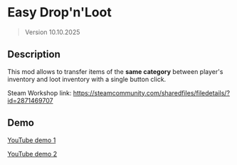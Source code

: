 # Easy Drop'n'Loot

> Version 10.10.2025

## Description

This mod allows to transfer items of the **same category** between player's inventory and loot inventory with a single button click.

Steam Workshop link: https://steamcommunity.com/sharedfiles/filedetails/?id=2871469707

## Demo

[YouTube demo 1](https://www.youtube.com/watch?v=xh9PNlCqXak&ab_channel=AlexandrosKujiman)

[YouTube demo 2](https://www.youtube.com/watch?v=H-jXv81ewNY&ab_channel=AlexandrosKujiman)
